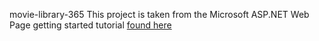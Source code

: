 movie-library-365
This project is taken from the Microsoft ASP.NET Web Page getting started tutorial [found here](https://docs.microsoft.com/en-us/aspnet/web-pages/overview/getting-started/introducing-aspnet-web-pages-2/getting-started)
